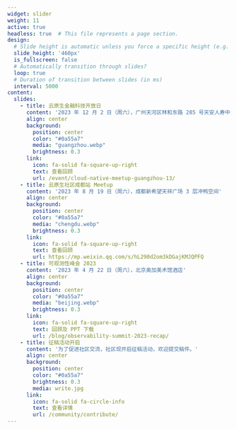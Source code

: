 ```yaml
---
widget: slider
weight: 11
active: true
headless: true  # This file represents a page section.
design:
  # Slide height is automatic unless you force a specific height (e.g. '400px')
  slide_height: '460px'
  is_fullscreen: false
  # Automatically transition through slides?
  loop: true
  # Duration of transition between slides (in ms)
  interval: 5000
content:
  slides:
    - title: 云原生金融科技开放日
      content: '2023 年 12 月 2 日（周六），广州天河区林和东路 285 号天安人寿中心 28 楼微赞会议室'
      align: center
      background:
        position: center
        color: "#0a55a7"
        media: "guangzhou.webp"
        brightness: 0.3
      link:
        icon: fa-solid fa-square-up-right
        text: 查看回顾
        url: /event/cloud-native-meetup-guangzhou-13/
    - title: 云原生社区成都站 Meetup
      content: '2023 年 8 月 19 日（周六），成都新希望天祥广场 3 层冲鸭空间'
      align: center
      background:
        position: center
        color: "#0a55a7"
        media: "chengdu.webp"
        brightness: 0.3
      link:
        icon: fa-solid fa-square-up-right
        text: 查看回顾
        url: https://mp.weixin.qq.com/s/hL290d2om3kDGajKMJQPFQ
    - title: 可观测性峰会 2023
      content: '2023 年 4 月 22 日（周六），北京奥加美术馆酒店'
      align: center
      background:
        position: center
        color: "#0a55a7"
        media: "beijing.webp"
        brightness: 0.3
      link:
        icon: fa-solid fa-square-up-right
        text: 回顾及 PPT 下载
        url: /blog/observability-summit-2023-recap/
    - title: 征稿活动开启
      content: '为了促进社区交流，社区现开启征稿活动，欢迎提交稿件。'
      align: center
      background:
        position: center
        color: "#0a55a7"
        brightness: 0.3
        media: write.jpg
      link:
        icon: fa-solid fa-circle-info
        text: 查看详情
        url: /community/contribute/
---
```

